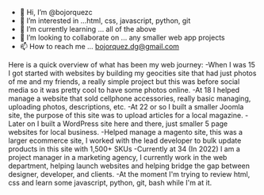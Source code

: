 - 👋 Hi, I’m @bojorquezc
- 👀 I’m interested in ...html, css, javascript, python, git
- 🌱 I’m currently learning ... all of the above
- 💞️ I’m looking to collaborate on ... any smaller web app projects
- 📫 How to reach me ... bojorquez.dg@gmail.com

Here is a quick overview of what has been my web journey:
-When I was 15 I got started with websites by building my geocities site that had just photos of me and my friends, 
a really simple project but this was before social media so it was pretty cool to have some photos online.
-At 18 I helped manage a website that sold cellphone accessories, really basic managing, uploading photos, descriptions, etc.
-At 22 or so I built a smaller Joomla site, the purpose of this site was to upload articles for a local magazine.
-Later on I built a WordPress site here and there, just smaller 5 page websites for local business.
-Helped manage a magento site, this was a larger ecommerce site, I worked with the lead developer to bulk update products in this site with 1,500+ SKUs
-Currently at 34 (In 2022) I am a project manager in a marketing agency, I currently work in the web department, helping launch websites and helping bridge
the gap between designer, developer, and clients. 
-At the moment I'm trying to review html, css and learn some javascript, python, git, bash while I'm at it.

